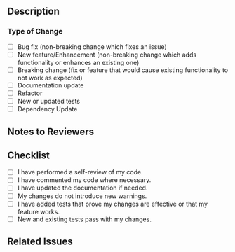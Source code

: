 ## Description

<!--
Provide a brief summary of the changes and the motivation behind them.
-->

### Type of Change

<!--
Select the type of change your PR introduces (put an `x` in all that apply):
-->

- [ ] Bug fix (non-breaking change which fixes an issue)
- [ ] New feature/Enhancement (non-breaking change which adds functionality or enhances an existing one)
- [ ] Breaking change (fix or feature that would cause existing functionality to not work as expected)
- [ ] Documentation update
- [ ] Refactor
- [ ] New or updated tests
- [ ] Dependency Update

## Notes to Reviewers

<!--
Anything in particular you want to note that will help reviewer's fulfill their role
in reviewing this PR?
-->

## Checklist

<!--
Ensure all the following are checked:
-->

- [ ] I have performed a self-review of my code.
- [ ] I have commented my code where necessary.
- [ ] I have updated the documentation if needed.
- [ ] My changes do not introduce new warnings.
- [ ] I have added tests that prove my changes are effective or that my feature works.
- [ ] New and existing tests pass with my changes.

## Related Issues

<!--
Link any related issues (e.g., `closes #123`, `fixes #456`).
-->
